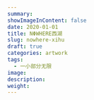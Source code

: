 ```yaml
---
summary:
showImageInContent: false
date: 2020-01-01
title: NΦWHERE西湖
slug: nowhere-xihu
draft: true
categories: artwork
tags:
  - 一小部分无限
image:
description:
weight:
---
```

